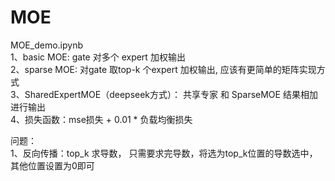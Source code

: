 # MOE
MOE_demo.ipynb <br/>
1、basic MOE: gate 对多个 expert 加权输出 <br/>
2、sparse MOE: 对gate 取top-k 个expert 加权输出, 应该有更简单的矩阵实现方式<br/>
3、SharedExpertMOE（deepseek方式）： 共享专家 和 SparseMOE 结果相加进行输出<br/>
4、损失函数：mse损失 + 0.01 * 负载均衡损失<br/>


问题：<br/>
1、反向传播：top_k 求导数， 只需要求完导数，将选为top_k位置的导数选中，其他位置设置为0即可<br/>